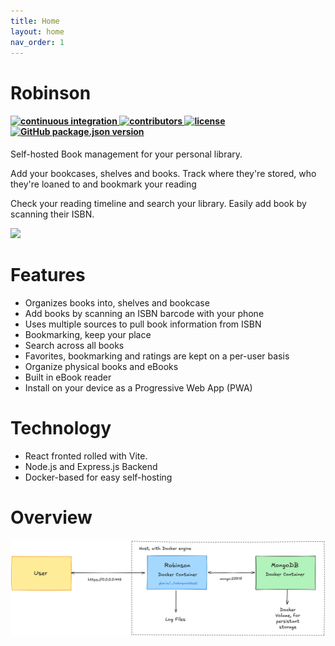 ```yaml
---
title: Home
layout: home
nav_order: 1
---
```


# Robinson

<h4>
 <a href="https://github.com/ryanmccartney/robinson/actions/workflows/release.yml">
    <img src="https://github.com/ryanmccartney/robinson/actions/workflows/release.yml/badge.svg" alt="continuous integration">
  </a>

  <a href="https://github.com/ryanmccartney/robinson/graphs/contributors">
    <img src="https://img.shields.io/github/contributors-anon/ryanmccartney/robinson?color=yellow&style=plastic" alt="contributors">
  </a>
  <a href="https://opensource.org/license/gpl-3-0">
    <img src="https://img.shields.io/badge/GNU%20GPL%20v3.0-blue.svg?style=plastic&label=license" alt="license">
  </a>

  <a href="https://github.com/ryanmccartney/robinson/releases">
    <img alt="GitHub package.json version" src="https://img.shields.io/github/package-json/v/ryanmccartney/robinson?filename=.%2Fbackend%2Fpackage.json&style=plastic">
  </a>
</h4>


Self-hosted Book management for your personal library.

Add your bookcases, shelves and books. Track where they're stored, who they're loaned to and bookmark your reading

Check your reading timeline and search your library. Easily add book by scanning their ISBN.

![](assets/interface-light.gif)

# Features

* Organizes books into, shelves and bookcase
* Add books by scanning an ISBN barcode with your phone
* Uses multiple sources to pull book information from ISBN
* Bookmarking, keep your place
* Search across all books
* Favorites, bookmarking and ratings are kept on a per-user basis
* Organize physical books and eBooks
* Built in eBook reader
* Install on your device as a Progressive Web App (PWA)

# Technology

-   React fronted rolled with Vite.
-   Node.js and Express.js Backend
-   Docker-based for easy self-hosting

# Overview

![](assets/overview.png)
